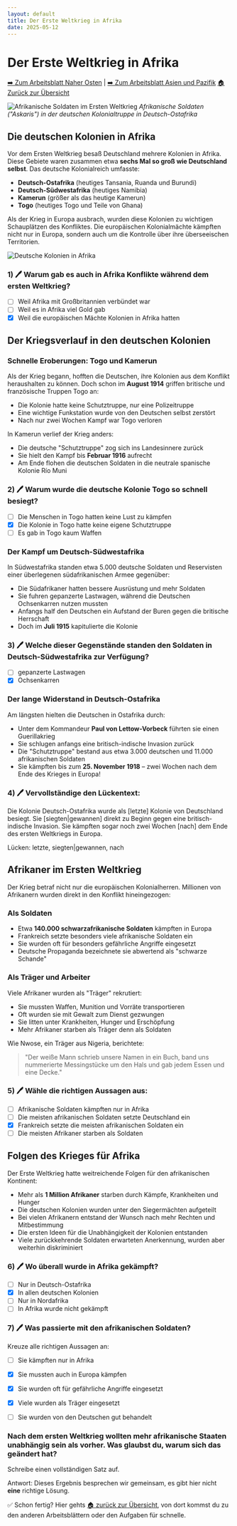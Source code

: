 ```yaml
---
layout: default
title: Der Erste Weltkrieg in Afrika
date: 2025-05-12
---
```


# Der Erste Weltkrieg in Afrika

[➡️ Zum Arbeitsblatt Naher Osten](arbeitsblatt-wk1-nahost.html) | [➡️ Zum Arbeitsblatt Asien und Pazifik](arbeitsblatt-wk1-asien.html)
[🏠 Zurück zur Übersicht](Thema-der-erste-Weltkrieg_ein-globaler-Krieg.md)

![Afrikanische Soldaten im Ersten Weltkrieg](https://img.welt.de/img/geschichte/mobile128383706/9692509137-ci102l-w1024/Schutztruppen-Dt-Ostafrika-Feldstellung.jpg)
*Afrikanische Soldaten ("Askaris") in der deutschen Kolonialtruppe in Deutsch-Ostafrika*

## Die deutschen Kolonien in Afrika

Vor dem Ersten Weltkrieg besaß Deutschland mehrere Kolonien in Afrika. Diese Gebiete waren zusammen etwa **sechs Mal so groß wie Deutschland selbst**. Das deutsche Kolonialreich umfasste:

- **Deutsch-Ostafrika** (heutiges Tansania, Ruanda und Burundi)
- **Deutsch-Südwestafrika** (heutiges Namibia)
- **Kamerun** (größer als das heutige Kamerun)
- **Togo** (heutiges Togo und Teile von Ghana)

Als der Krieg in Europa ausbrach, wurden diese Kolonien zu wichtigen Schauplätzen des Konfliktes. Die europäischen Kolonialmächte kämpften nicht nur in Europa, sondern auch um die Kontrolle über ihre überseeischen Territorien.

![Deutsche Kolonien in Afrika](https://img.welt.de/img/geschichte/mobile128383696/6562509987-ci102l-w1024/Afrika-im-Ersten-Weltkrieg-Korrektur-14042014.jpg)

### 1) 🖊️ Warum gab es auch in Afrika Konflikte während dem ersten Weltkrieg?

- [ ] Weil Afrika mit Großbritannien verbündet war
- [ ] Weil es in Afrika viel Gold gab
- [x] Weil die europäischen Mächte Kolonien in Afrika hatten

## Der Kriegsverlauf in den deutschen Kolonien

### Schnelle Eroberungen: Togo und Kamerun

Als der Krieg begann, hofften die Deutschen, ihre Kolonien aus dem Konflikt heraushalten zu können. Doch schon im **August 1914** griffen britische und französische Truppen Togo an:

- Die Kolonie hatte keine Schutztruppe, nur eine Polizeitruppe
- Eine wichtige Funkstation wurde von den Deutschen selbst zerstört
- Nach nur zwei Wochen Kampf war Togo verloren

In Kamerun verlief der Krieg anders:
- Die deutsche "Schutztruppe" zog sich ins Landesinnere zurück
- Sie hielt den Kampf bis **Februar 1916** aufrecht
- Am Ende flohen die deutschen Soldaten in die neutrale spanische Kolonie Río Muni

### 2) 🖊️ Warum wurde die deutsche Kolonie Togo so schnell besiegt?

- [ ] Die Menschen in Togo hatten keine Lust zu kämpfen
- [x] Die Kolonie in Togo hatte keine eigene Schutztruppe
- [ ] Es gab in Togo kaum Waffen

### Der Kampf um Deutsch-Südwestafrika

In Südwestafrika standen etwa 5.000 deutsche Soldaten und Reservisten einer überlegenen südafrikanischen Armee gegenüber:

- Die Südafrikaner hatten bessere Ausrüstung und mehr Soldaten
- Sie fuhren gepanzerte Lastwagen, während die Deutschen Ochsenkarren nutzen mussten
- Anfangs half den Deutschen ein Aufstand der Buren gegen die britische Herrschaft
- Doch im **Juli 1915** kapitulierte die Kolonie

### 3) 🖊️ Welche dieser Gegenstände standen den Soldaten in Deutsch-Südwestafrika zur Verfügung?

- [ ] gepanzerte Lastwagen
- [x] Ochsenkarren

### Der lange Widerstand in Deutsch-Ostafrika

Am längsten hielten die Deutschen in Ostafrika durch:

- Unter dem Kommandeur **Paul von Lettow-Vorbeck** führten sie einen Guerillakrieg
- Sie schlugen anfangs eine britisch-indische Invasion zurück
- Die "Schutztruppe" bestand aus etwa 3.000 deutschen und 11.000 afrikanischen Soldaten
- Sie kämpften bis zum **25. November 1918** – zwei Wochen nach dem Ende des Krieges in Europa!

### 4) 🖊️ Vervollständige den Lückentext: 

Die Kolonie Deutsch-Ostafrika wurde als [letzte] Kolonie von Deutschland besiegt. Sie [siegten|gewannen] direkt zu Beginn gegen eine britisch-indische Invasion. Sie kämpften sogar noch zwei Wochen [nach] dem Ende des ersten Weltkriegs in Europa. 

Lücken: letzte, siegten|gewannen, nach

## Afrikaner im Ersten Weltkrieg

Der Krieg betraf nicht nur die europäischen Kolonialherren. Millionen von Afrikanern wurden direkt in den Konflikt hineingezogen:

### Als Soldaten

- Etwa **140.000 schwarzafrikanische Soldaten** kämpften in Europa
- Frankreich setzte besonders viele afrikanische Soldaten ein
- Sie wurden oft für besonders gefährliche Angriffe eingesetzt
- Deutsche Propaganda bezeichnete sie abwertend als "schwarze Schande"

### Als Träger und Arbeiter

Viele Afrikaner wurden als "Träger" rekrutiert:
- Sie mussten Waffen, Munition und Vorräte transportieren
- Oft wurden sie mit Gewalt zum Dienst gezwungen
- Sie litten unter Krankheiten, Hunger und Erschöpfung
- Mehr Afrikaner starben als Träger denn als Soldaten

Wie Nwose, ein Träger aus Nigeria, berichtete:
> "Der weiße Mann schrieb unsere Namen in ein Buch, band uns nummerierte Messingstücke um den Hals und gab jedem Essen und eine Decke."

### 5) 🖊️ Wähle die richtigen Aussagen aus: 

- [ ] Afrikanische Soldaten kämpften nur in Afrika
- [ ] Die meisten afrikanischen Soldaten setzte Deutschland ein
- [x] Frankreich setzte die meisten afrikanischen Soldaten ein
- [ ] Die meisten Afrikaner starben als Soldaten

## Folgen des Krieges für Afrika

Der Erste Weltkrieg hatte weitreichende Folgen für den afrikanischen Kontinent:

- Mehr als **1 Million Afrikaner** starben durch Kämpfe, Krankheiten und Hunger
- Die deutschen Kolonien wurden unter den Siegermächten aufgeteilt
- Bei vielen Afrikanern entstand der Wunsch nach mehr Rechten und Mitbestimmung
- Die ersten Ideen für die Unabhängigkeit der Kolonien entstanden
- Viele zurückkehrende Soldaten erwarteten Anerkennung, wurden aber weiterhin diskriminiert

### 6) 🖊️ Wo überall wurde in Afrika gekämpft?

- [ ] Nur in Deutsch-Ostafrika
- [x] In allen deutschen Kolonien 
- [ ] Nur in Nordafrika
- [ ] In Afrika wurde nicht gekämpft

### 7) 🖊️ Was passierte mit den afrikanischen Soldaten?

Kreuze alle richtigen Aussagen an:

- [ ] Sie kämpften nur in Afrika
- [x] Sie mussten auch in Europa kämpfen
- [x] Sie wurden oft für gefährliche Angriffe eingesetzt
- [x] Viele wurden als Träger eingesetzt
- [ ] Sie wurden von den Deutschen gut behandelt


### Nach dem ersten Weltkrieg wollten mehr afrikanische Staaten unabhängig sein als vorher. Was glaubst du, warum sich das geändert hat?

Schreibe einen vollständigen Satz auf.

Antwort: Dieses Ergebnis besprechen wir gemeinsam, es gibt hier nicht **eine** richtige Lösung.



✅ Schon fertig? Hier gehts [🏠 zurück zur Übersicht](Thema-der-erste-Weltkrieg_ein-globaler-Krieg.md), von dort kommst du zu den anderen Arbeitsblättern oder den Aufgaben für schnelle. 

